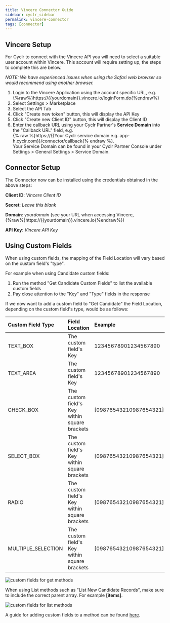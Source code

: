 ```yaml
---
title: Vincere Connector Guide
sidebar: cyclr_sidebar
permalink: vincere-connector
tags: [connector]
---
```


Vincere Setup
---------------

For Cyclr to connect with the Vincere API you will need to select a suitable user account within Vincere. This account will require setting up, the steps to complete this are below.

_NOTE: We have experienced issues when using the Safari web browser so would recommend using another browser._

1. Login to the Vincere Application using the account specific URL, e.g. {%raw%}https://{{yourdomain}}.vincere.io/loginForm.do{%endraw%}
2. Select Settings > Marketplace
3. Select the API Tab
4. Click "Create new token" button, this will display the API Key
5. Click "Create new Client ID" button, this will display the Client ID
6. Enter the callback URL using your Cyclr Partner's **Service Domain** into the "Callback URL" field, e.g. <br /> {% raw %}https://{{Your Cyclr service domain e.g. app-h.cyclr.com}}/connector/callback{% endraw %}. <br /> Your Service Domain can be found in your Cyclr Partner Console under Settings > General Settings > Service Domain.


Connector Setup
---------------

The Connector now can be installed using the credentials obtained in the above steps:

**Client ID**: _Vincere Client ID_

**Secret**: _Leave this blank_

**Domain**:  _yourdomain_ (see your URL when accessing Vincere, {%raw%}https://{{yourdomain}}.vincere.io{%endraw%})

**API Key**: _Vincere API Key_


Using Custom Fields
-------------------

When using custom fields, the mapping of the Field Location will vary based on the custom field's "type".

For example when using Candidate custom fields:

1. Run the method "Get Candidate Custom Fields" to list the available custom fields
2. Pay close attention to the "Key" and "Type" fields in the response

If we now want to add a custom field to "Get Candidate" the Field Location, depending on the custom field's type, would be as follows:

| Custom Field Type  | Field Location                                | Example                |
| :----------------- | :-------------------------------------------- | :--------------------- |
| TEXT_BOX           | The custom field's Key                        | 12345678901234567890   |
| TEXT_AREA          | The custom field's Key                        | 12345678901234567890   |
| CHECK_BOX          | The custom field's Key within square brackets | [09876543210987654321] |
| SELECT_BOX         | The custom field's Key within square brackets | [09876543210987654321] |
| RADIO              | The custom field's Key within square brackets | [09876543210987654321] |
| MULTIPLE_SELECTION | The custom field's Key within square brackets | [09876543210987654321] |

   ![custom fields for get methods](./images/vincere_custom_fields_1.png)

When using List methods such as "List New Candidate Records", make sure to include the correct parent array. For example **[items]**.

   ![custom fields for list methods](./images/vincere_custom_fields_2.png)
   
A guide for adding custom fields to a method can be found [here](https://docs.cyclr.com/adding-custom-fields).
